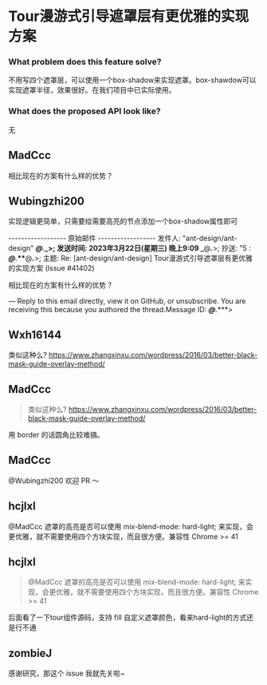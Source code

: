 # Tour漫游式引导遮罩层有更优雅的实现方案

### What problem does this feature solve?

不用写四个遮罩层，可以使用一个box-shadow来实现遮罩。box-shawdow可以实现遮罩半径，效果很好。在我们项目中已实际使用。

### What does the proposed API look like?

无

<!-- generated by ant-design-issue-helper. DO NOT REMOVE -->

## MadCcc

相比现在的方案有什么样的优势？

## Wubingzhi200

实现逻辑更简单，只需要给需要高亮的节点添加一个box-shadow属性即可

------------------&nbsp;原始邮件&nbsp;------------------
发件人: "ant-design/ant-design" **_@_**.**_&gt;;
发送时间:&nbsp;2023年3月22日(星期三) 晚上9:09
_**@**_._**&gt;;
抄送:&nbsp;"5 : **_@_**.**\*\***@**_._**&gt;;
主题:&nbsp;Re: [ant-design/ant-design] Tour漫游式引导遮罩层有更优雅的实现方案 (Issue #41402)

相比现在的方案有什么样的优势？

—
Reply to this email directly, view it on GitHub, or unsubscribe.
You are receiving this because you authored the thread.Message ID: **_@_**.\*\*\*&gt;

## Wxh16144

类似这种么? https://www.zhangxinxu.com/wordpress/2016/03/better-black-mask-guide-overlay-method/

## MadCcc

> 类似这种么? https://www.zhangxinxu.com/wordpress/2016/03/better-black-mask-guide-overlay-method/

用 border 的话圆角比较难搞。

## MadCcc

@Wubingzhi200 欢迎 PR ～

## hcjlxl

@MadCcc 遮罩的高亮是否可以使用 mix-blend-mode: hard-light; 来实现，会更优雅，就不需要使用四个方块实现，而且很方便。兼容性 Chrome >= 41

## hcjlxl

> @MadCcc 遮罩的高亮是否可以使用 mix-blend-mode: hard-light; 来实现，会更优雅，就不需要使用四个方块实现，而且很方便。兼容性 Chrome >= 41

后面看了一下tour组件源码，支持 fill 自定义遮罩颜色，看来hard-light的方式还是行不通

## zombieJ

感谢研究，那这个 issue 我就先关啦~
